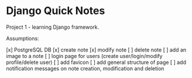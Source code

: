 Django Quick Notes
==================

Project 1 - learning Django framework.

Assumptions:

[x] PostgreSQL DB
[x] create note
[x] modify note
[ ] delete note
[ ] add an image to a note
[ ] login page for users (create user/login/modify profile/delete user)
[ ] add favicon
[ ] add general structure of page
[ ] add notification messages on note creation, modification and deletion
